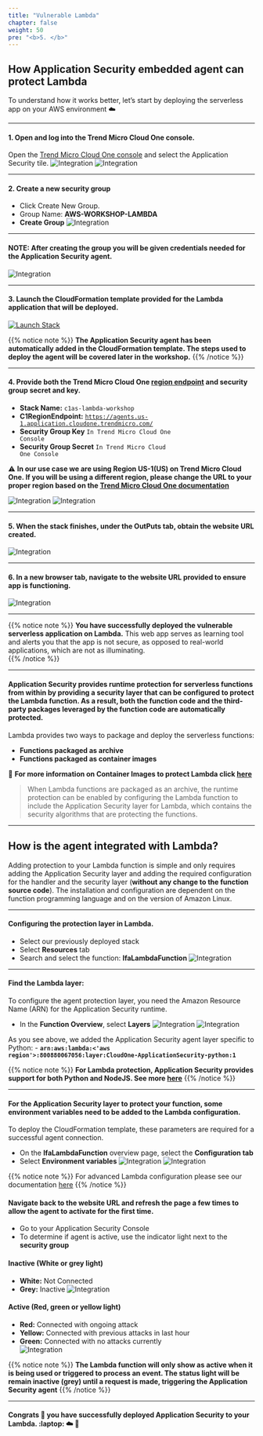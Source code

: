 ```yaml
---
title: "Vulnerable Lambda"
chapter: false
weight: 50
pre: "<b>5. </b>"
---
```


## How Application Security embedded agent can protect Lambda

To understand how it works better, let’s start by deploying the serverless app on your AWS environment :cloud:

---

#### 1.	Open and log into the Trend Micro Cloud One console.
Open the [Trend Micro Cloud One console](https://cloudone.trendmicro.com/) and select the Application Security tile.
![Integration](/images/c1-signin.png)
![Integration](/images/c1as-tile.png)

---

#### 2.	Create a new security group
-  Click Create New Group. 
- Group Name:  **AWS-WORKSHOP-LAMBDA**
- **Create Group**
![Integration](/images/newsecgroup.png)

---

#### NOTE: After creating the group you will be given credentials needed for the Application Security agent. 
![Integration](/images/group-config.png)

---

#### 3.	Launch the CloudFormation template provided for the Lambda application that will be deployed.
[![Launch Stack](https://cdn.rawgit.com/buildkite/cloudformation-launch-stack-button-svg/master/launch-stack.svg)](https://console.aws.amazon.com/cloudformation/home#/stacks/new?stackName=c1as-lambda-workshop&templateURL=https://aws-workshop-c1as-cft-templates.s3.amazonaws.com/c1as-vuln-serverless-app.yaml)

{{% notice note %}}
<strong>The Application Security agent has been automatically added in the CloudFormation template. The steps used to deploy the agent will be covered later in the workshop.</strong>
{{% /notice %}}

---

#### 4. Provide both the Trend Micro Cloud One [region endpoint](https://cloudone.trendmicro.com/docs/application-security/multi-regions/) and security group secret and key.
- **Stack Name:** <code>c1as-lambda-workshop</code>
- **C1RegionEndpoint:** <code>https://agents.us-1.application.cloudone.trendmicro.com/</code>
- **Security Group Key** <code>In Trend Micro Cloud One Console</code>
- **Security Group Secret** <code>In Trend Micro Cloud One Console</code>

:warning: **In our use case we are using Region US-1(US) on Trend Micro Cloud One. If you will be using a different region, please change the URL to your proper region based on the [Trend Micro Cloud One documentation](https://cloudone.trendmicro.com/docs/account-and-user-management/c1-regions/)**

![Integration](/images/cftdeploy-lambda.png)
![Integration](/images/checkiam.png)


---

#### 5.	When the stack finishes, under the OutPuts tab, obtain the website URL created.
![Integration](/images/lambda-output.png)

---

#### 6. In a new browser tab, navigate to the website URL provided to ensure app is functioning.
![Integration](/images/lambda-app-home.png)

---

{{% notice note %}}
<strong>You have successfully deployed the vulnerable serverless application on Lambda.</strong> This web app serves as learning tool and alerts you that the app is not secure, as opposed to real-world applications, which are not as illuminating.    
{{% /notice %}}
<hr>

#### Application Security provides runtime protection for serverless functions from within by providing a security layer that can be configured to protect the Lambda function. As a result, both the function code and the third-party packages leveraged by the function code are automatically protected.


Lambda provides two ways to package and deploy the serverless functions:
    
- **Functions packaged as archive** 
- **Functions packaged as container images** 

:pushpin: **For more information on Container Images to protect Lambda click [here](https://cloudone.trendmicro.com/docs/application-security/aws-lambda-with-custom-runtime-images/)**


> When Lambda functions are packaged as an archive, the runtime protection can be enabled by configuring the Lambda function to include the Application Security layer for Lambda, which contains the security algorithms that are protecting the functions.

---

## How is the agent integrated with Lambda?

Adding protection to your Lambda function is simple and only requires adding the Application Security layer and adding the required configuration for the handler and the security layer (**without any change to the function source code**). The installation and configuration are dependent on the function programming language and on the version of Amazon Linux.

---
#### Configuring the protection layer in Lambda.
- Select our previously deployed stack
- Select **Resources** tab
- Search and select the function: **IfaLambdaFunction**
![Integration](/images/lambda-resource-tabs.png)

---

#### Find the Lambda layer:

To configure the agent protection layer, you need the Amazon Resource Name (ARN) for the Application Security runtime.

- In the **Function Overview**, select **Layers** 
![Integration](/images/function-overview.png)
![Integration](/images/runtime-layer.png)

As you see above, we added the Application Security agent layer specific to Python:
    - <code>**arn:aws:lambda:<'aws region'>:800880067056:layer:CloudOne-ApplicationSecurity-python:1**</code>

{{% notice note %}}
<strong>For Lambda protection, Application Security provides support for both Python and NodeJS. See more [here](https://cloudone.trendmicro.com/docs/application-security/aws-lambda-with-official-runtimes/#arns)</strong>
{{% /notice %}}

---

#### For the Application Security layer to protect your function, some environment variables need to be added to the Lambda configuration.

To deploy the CloudFormation template, these parameters are required for a successful agent connection.

- On the **IfaLambdaFunction** overview page, select the **Configuration tab** 
- Select **Environment variables**
![Integration](/images/func-configs.png)
![Integration](/images/variables.png)

{{% notice note %}}
For advanced Lambda configuration please see our documentation [here](https://cloudone.trendmicro.com/docs/application-security/aws-lambda-with-official-runtimes/#additional-configuration-for-lambda-on-aws-official-runtimes)
{{% /notice %}}

#### Navigate back to the website URL and refresh the page a few times to allow the agent to activate for the first time.
- Go to your Application Security Console
- To determine if agent is active, use the indicator light next to the **security group**

#### **Inactive** (White or grey light)
- **White:** Not Connected
- **Grey:** Inactive
![Integration](/images/inactive.png)

#### **Active** (Red, green or yellow light)
- **Red:** Connected with ongoing attack
- **Yellow:** Connected with previous attacks in last hour
- **Green:** Connected with no attacks currently  
![Integration](/images/active.png)

{{% notice note %}}
<strong>The Lambda function will only show as active when it is being used or triggered to process an event. The status light will be remain inactive (grey) until a request is made, triggering the Application Security agent</strong>
{{% /notice %}}

---
#### Congrats 🎉 you have successfully deployed Application Security to your Lambda. :laptop: :cloud: :rocket:
